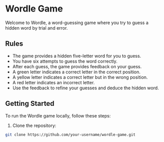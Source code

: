 # Wordle Game

Welcome to Wordle, a word-guessing game where you try to guess a hidden word by trial and error.

## Rules

- The game provides a hidden five-letter word for you to guess.
- You have six attempts to guess the word correctly.
- After each guess, the game provides feedback on your guess.
- A green letter indicates a correct letter in the correct position.
- A yellow letter indicates a correct letter but in the wrong position.
- A red letter indicates an incorrect letter.
- Use the feedback to refine your guesses and deduce the hidden word.

## Getting Started

To run the Wordle game locally, follow these steps:

1. Clone the repository:

```bash
git clone https://github.com/your-username/wordle-game.git
